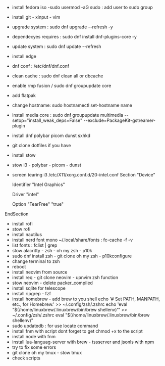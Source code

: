 - install fedora iso
-sudo usermod -aG sudo <user> : add user to sudo group
- install git - xinput - vim
- upgrade system : sudo dnf upgrade --refresh -y
- dependecyes requires : sudo dnf install dnf-plugins-core -y
- update system : sudo dnf update --refresh
- install edge
- dnf conf : /etc/dnf/dnf.conf
- clean cache : sudo dnf clean all or dbcache
- enable rmp fusion / sudo dnf groupupdate core
- add flatpak
- change hostname: sudo hostnamectl set-hostname name
- install media core : sudo dnf groupupdate multimedia --setop="install_weak_deps=False" --exclude=PackageKit-gstreamer-plugin
- install dnf polybar picom dunst sxhkd
- git clone dotfiles if you have
- install stow
- stow i3 - polybar - picom - dunst
- screen tearing i3 /etc/X11/xorg.conf.d/20-intel.conf
Section "Device"
 
    Identifier "Intel Graphics"
 
    Driver "intel"
 
    Option "TearFree" "true"
 
EndSection

- install rofi
- stow rofi
- install nautilus
- install nerd font mono ~/.local/share/fonts : fc-cache -f -v
- list fonts : fclist | grep 
- stow alacritty - zsh - oh my zsh - p10k
- sudo dnf install zsh - git clone oh my zsh - p10kconfigure
- change terminal to zsh
- reboot
- install neovim from source
- install req - git clone neovim - upnvim zsh function
- stow neovim - delete packer_compiled 
- install sqlite for telescope
- install ripgrep - fzf
- install homebrew - add brew to you shell
echo '# Set PATH, MANPATH, etc., for Homebrew.' >> ~/.config/zsh/.zshrc
echo 'eval "$(/home/linuxbrew/.linuxbrew/bin/brew shellenv)"' >> ~/.config/zsh/.zshrc
eval "$(/home/linuxbrew/.linuxbrew/bin/brew shellenv)"
- sudo updatedb : for use locate command
- install fnm with script dont forget to get chmod +x to the script
- install node with fnm
- install lua-languag-server with brew - tssserver and jsonls with npm
- try to fix some errors
- git clone oh my tmux - stow tmux
- check scripts
